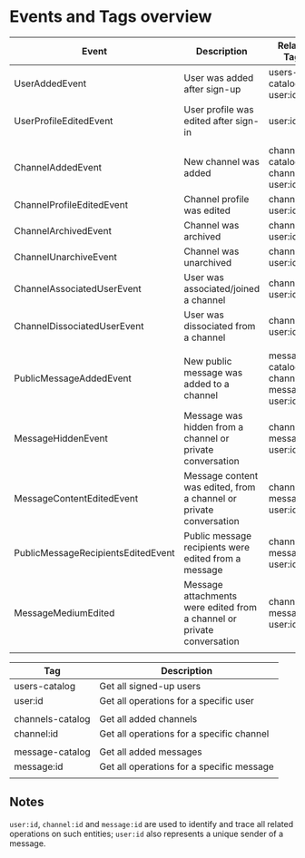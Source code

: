# Events and Tags overview

| Event                              | Description                                                            | Related Tags                                       |
|------------------------------------|------------------------------------------------------------------------|----------------------------------------------------|
| UserAddedEvent                     | User was added after sign-up                                           | users-catalog, user:id                             |
| UserProfileEditedEvent             | User profile was edited after sign-in                                  | user:id                                            |
|                                    |                                                                        |                                                    |
| ChannelAddedEvent                  | New channel was added                                                  | channels-catalog, channel:id, user:id             |
| ChannelProfileEditedEvent          | Channel profile was edited                                             | channel:id, user:id                               |
| ChannelArchivedEvent               | Channel was archived                                                   | channel:id, user:id                               |
| ChannelUnarchiveEvent              | Channel was unarchived                                                 | channel:id, user:id                               |
| ChannelAssociatedUserEvent         | User was associated/joined a channel                                   | channel:id, user:id                               |
| ChannelDissociatedUserEvent        | User was dissociated from a channel                                    | channel:id, user:id                               |
|                                    |                                                                        |                                                    |
| PublicMessageAddedEvent            | New public message was added to a channel                              | messages-catalog, channel:id, message:id, user:id, |
| MessageHiddenEvent                 | Message was hidden from a channel or private conversation              | channel:id, message:id, user:id                    |
| MessageContentEditedEvent          | Message content was edited, from a channel or private conversation     | channel:id, message:id, user:id                    |
| PublicMessageRecipientsEditedEvent | Public message recipients were edited from a message                   | channel:id, message:id, user:id                    |
| MessageMediumEdited                | Message attachments were edited from a channel or private conversation | channel:id, message:id, user:id                    |
|                                    |                                                                        |                                                    |

| Tag              | Description                               |
|------------------|-------------------------------------------|
| users-catalog    | Get all signed-up users                   |
| user:id          | Get all operations for a specific user    |
|                  |                                           |
| channels-catalog | Get all added channels                    |
| channel:id       | Get all operations for a specific channel |
|                  |                                           |
| message-catalog  | Get all added messages                    |
| message:id       | Get all operations for a specific message |
|                  |                                           |

## Notes

`user:id`, `channel:id` and `message:id` are used to identify and trace all related operations on such entities; `user:id` also represents a unique sender of a message.
